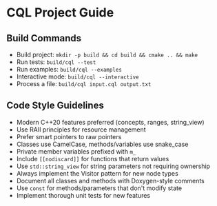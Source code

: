 # CQL Project Guide

## Build Commands
- Build project: `mkdir -p build && cd build && cmake .. && make`
- Run tests: `build/cql --test`
- Run examples: `build/cql --examples`
- Interactive mode: `build/cql --interactive`
- Process a file: `build/cql input.cql output.txt`

## Code Style Guidelines
- Modern C++20 features preferred (concepts, ranges, string_view)
- Use RAII principles for resource management
- Prefer smart pointers to raw pointers
- Classes use CamelCase, methods/variables use snake_case
- Private member variables prefixed with `m_`
- Include `[[nodiscard]]` for functions that return values
- Use `std::string_view` for string parameters not requiring ownership
- Always implement the Visitor pattern for new node types
- Document all classes and methods with Doxygen-style comments
- Use `const` for methods/parameters that don't modify state
- Implement thorough unit tests for new features
